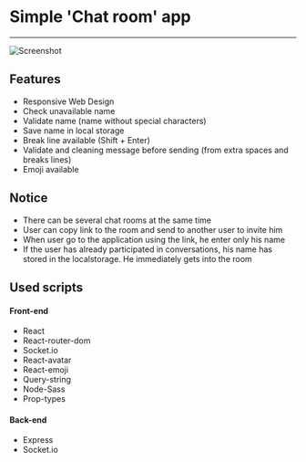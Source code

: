 # Simple 'Сhat room' app
____

![Screenshot](https://user-images.githubusercontent.com/58704804/78592799-4e05b300-784e-11ea-98a7-40f98a3fc032.png)


## Features

+ Responsive Web Design
+ Check unavailable name
+ Validate name (name without special characters)
+ Save name in local storage
+ Break line available (Shift + Enter)
+ Validate and cleaning message before sending (from extra spaces and breaks lines)
+ Emoji available

## Notice

+ There can be several chat rooms at the same time
+ User can copy link to the room and send to another user to invite him
+ When user go to the application using the link, he enter only his name
+ If the user has already participated in conversations, his name has stored in the localstorage. He immediately gets into the room

## Used scripts

#### Front-end
+ React
+ React-router-dom
+ Socket.io
+ React-avatar
+ React-emoji
+ Query-string
+ Node-Sass
+ Prop-types

#### Back-end
+ Express
+ Socket.io
